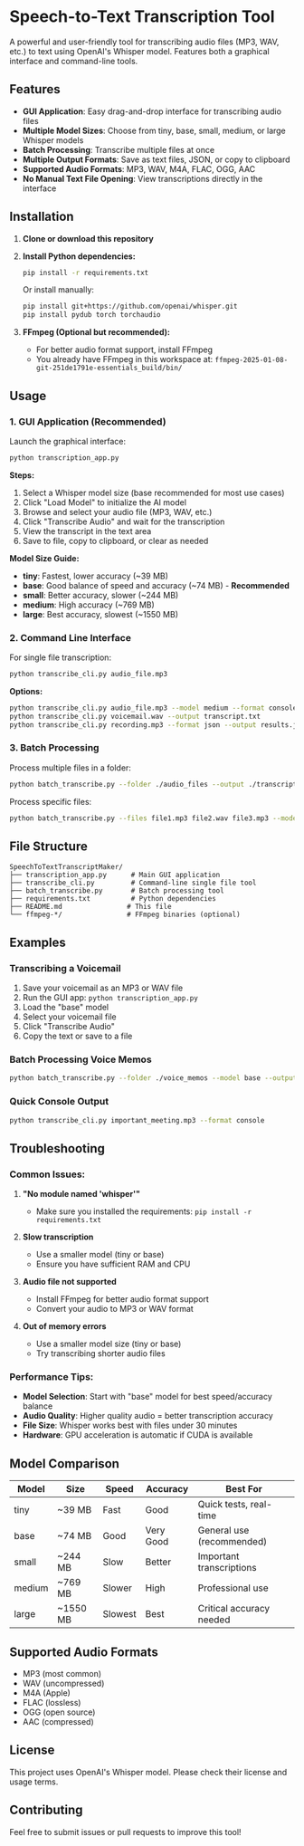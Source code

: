 # Speech-to-Text Transcription Tool

A powerful and user-friendly tool for transcribing audio files (MP3, WAV, etc.) to text using OpenAI's Whisper model. Features both a graphical interface and command-line tools.

## Features

- **GUI Application**: Easy drag-and-drop interface for transcribing audio files
- **Multiple Model Sizes**: Choose from tiny, base, small, medium, or large Whisper models
- **Batch Processing**: Transcribe multiple files at once
- **Multiple Output Formats**: Save as text files, JSON, or copy to clipboard
- **Supported Audio Formats**: MP3, WAV, M4A, FLAC, OGG, AAC
- **No Manual Text File Opening**: View transcriptions directly in the interface

## Installation

1. **Clone or download this repository**

2. **Install Python dependencies:**
   ```bash
   pip install -r requirements.txt
   ```

   Or install manually:
   ```bash
   pip install git+https://github.com/openai/whisper.git
   pip install pydub torch torchaudio
   ```

3. **FFmpeg (Optional but recommended):**
   - For better audio format support, install FFmpeg
   - You already have FFmpeg in this workspace at: `ffmpeg-2025-01-08-git-251de1791e-essentials_build/bin/`

## Usage

### 1. GUI Application (Recommended)

Launch the graphical interface:
```bash
python transcription_app.py
```

**Steps:**
1. Select a Whisper model size (base recommended for most use cases)
2. Click "Load Model" to initialize the AI model
3. Browse and select your audio file (MP3, WAV, etc.)
4. Click "Transcribe Audio" and wait for the transcription
5. View the transcript in the text area
6. Save to file, copy to clipboard, or clear as needed

**Model Size Guide:**
- **tiny**: Fastest, lower accuracy (~39 MB)
- **base**: Good balance of speed and accuracy (~74 MB) - **Recommended**
- **small**: Better accuracy, slower (~244 MB)
- **medium**: High accuracy (~769 MB)
- **large**: Best accuracy, slowest (~1550 MB)

### 2. Command Line Interface

For single file transcription:
```bash
python transcribe_cli.py audio_file.mp3
```

**Options:**
```bash
python transcribe_cli.py audio_file.mp3 --model medium --format console
python transcribe_cli.py voicemail.wav --output transcript.txt
python transcribe_cli.py recording.mp3 --format json --output results.json
```

### 3. Batch Processing

Process multiple files in a folder:
```bash
python batch_transcribe.py --folder ./audio_files --output ./transcripts
```

Process specific files:
```bash
python batch_transcribe.py --files file1.mp3 file2.wav file3.mp3 --model medium
```

## File Structure

```
SpeechToTextTranscriptMaker/
├── transcription_app.py      # Main GUI application
├── transcribe_cli.py         # Command-line single file tool
├── batch_transcribe.py       # Batch processing tool
├── requirements.txt          # Python dependencies
├── README.md                # This file
└── ffmpeg-*/                # FFmpeg binaries (optional)
```

## Examples

### Transcribing a Voicemail
1. Save your voicemail as an MP3 or WAV file
2. Run the GUI app: `python transcription_app.py`
3. Load the "base" model
4. Select your voicemail file
5. Click "Transcribe Audio"
6. Copy the text or save to a file

### Batch Processing Voice Memos
```bash
python batch_transcribe.py --folder ./voice_memos --model base --output ./transcripts
```

### Quick Console Output
```bash
python transcribe_cli.py important_meeting.mp3 --format console
```

## Troubleshooting

### Common Issues:

1. **"No module named 'whisper'"**
   - Make sure you installed the requirements: `pip install -r requirements.txt`

2. **Slow transcription**
   - Use a smaller model (tiny or base)
   - Ensure you have sufficient RAM and CPU

3. **Audio file not supported**
   - Install FFmpeg for better audio format support
   - Convert your audio to MP3 or WAV format

4. **Out of memory errors**
   - Use a smaller model size (tiny or base)
   - Try transcribing shorter audio files

### Performance Tips:

- **Model Selection**: Start with "base" model for best speed/accuracy balance
- **Audio Quality**: Higher quality audio = better transcription accuracy
- **File Size**: Whisper works best with files under 30 minutes
- **Hardware**: GPU acceleration is automatic if CUDA is available

## Model Comparison

| Model  | Size   | Speed | Accuracy | Best For |
|--------|--------|-------|----------|----------|
| tiny   | ~39 MB | Fast  | Good     | Quick tests, real-time |
| base   | ~74 MB | Good  | Very Good| General use (recommended) |
| small  | ~244 MB| Slow  | Better   | Important transcriptions |
| medium | ~769 MB| Slower| High     | Professional use |
| large  | ~1550 MB| Slowest| Best    | Critical accuracy needed |

## Supported Audio Formats

- MP3 (most common)
- WAV (uncompressed)
- M4A (Apple)
- FLAC (lossless)
- OGG (open source)
- AAC (compressed)

## License

This project uses OpenAI's Whisper model. Please check their license and usage terms.

## Contributing

Feel free to submit issues or pull requests to improve this tool!

